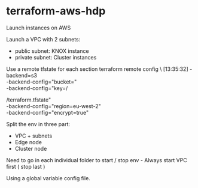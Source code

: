 # terraform-aws-hdp
Launch instances on AWS

Launch a VPC with 2 subnets:
- public subnet: KNOX instance
- private subnet: Cluster instances

Use a remote tfstate for each section
terraform remote config \                                                                                                [13:35:32]
    -backend=s3 \
    -backend-config="bucket=<bucket-name>" \
	-backend-config="key=<env>/<section>/terraform.tfstate" \
    -backend-config="region=eu-west-2" \
    -backend-config="encrypt=true"

Split the env in three part:
 - VPC + subnets
 - Edge node
 - Cluster node

 Need to go in each individual folder to start / stop env - Always start VPC first ( stop last ) 

 Using a global variable config file.